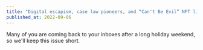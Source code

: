 ```yaml
---
title: "Digital escapism, case law pioneers, and “Can't Be Evil” NFT licenses"
published_at: 2022-09-06
---
```

Many of you are coming back to your inboxes after a long holiday weekend, so we'll keep this issue short.